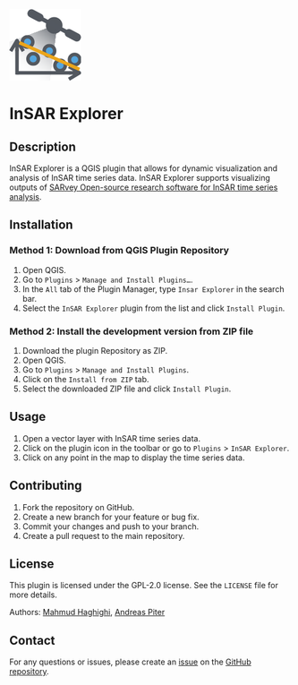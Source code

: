 ![InSAR Explorer](icon.png)

# InSAR Explorer

## Description
InSAR Explorer is a QGIS plugin that allows for dynamic visualization and analysis of InSAR time series data. 
InSAR Explorer supports visualizing outputs of [SARvey Open-source research software for InSAR time series analysis](https://github.com/luhipi/sarvey).

## Installation
### Method 1: Download from QGIS Plugin Repository
1. Open QGIS.
2. Go to `Plugins` > `Manage and Install Plugins…`.
3. In the `All` tab of the Plugin Manager, type `Insar Explorer` in the search bar.
4. Select the `InSAR Explorer` plugin from the list and click `Install Plugin`.

### Method 2: Install the development version from ZIP file
1. Download the plugin Repository as ZIP.
2. Open QGIS.
3. Go to `Plugins` > `Manage and Install Plugins`.
4. Click on the `Install from ZIP` tab.
5. Select the downloaded ZIP file and click `Install Plugin`.
 
## Usage
1. Open a vector layer with InSAR time series data.
2. Click on the plugin icon in the toolbar or go to `Plugins` > `InSAR Explorer`.
3. Click on any point in the map to display the time series data.

## Contributing
1. Fork the repository on GitHub.
2. Create a new branch for your feature or bug fix.
3. Commit your changes and push to your branch.
4. Create a pull request to the main repository.

## License
This plugin is licensed under the GPL-2.0 license. See the `LICENSE` file for more details. 

Authors: [Mahmud Haghighi](https://www.ipi.uni-hannover.de/en/haghighi/),
           [Andreas Piter](https://www.ipi.uni-hannover.de/en/piter/)

## Contact
For any questions or issues, please create an [issue](https://github.com/luhipi/insar_explorer/issues) on the [GitHub repository](https://github.com/luhipi/insar_explorer).

